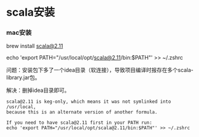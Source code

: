 # scala安装

### mac安装
brew install scala@2.11

echo 'export PATH="/usr/local/opt/scala@2.11/bin:$PATH"' >> ~/.zshrc

问题：安装包下多了一个idea目录（软连接），导致项目编译时报存在多个scala-library.jar包。

解决：删掉idea目录即可。

	scala@2.11 is keg-only, which means it was not symlinked into /usr/local,
	because this is an alternate version of another formula.

	If you need to have scala@2.11 first in your PATH run:
 	echo 'export PATH="/usr/local/opt/scala@2.11/bin:$PATH"' >> ~/.zshrc
